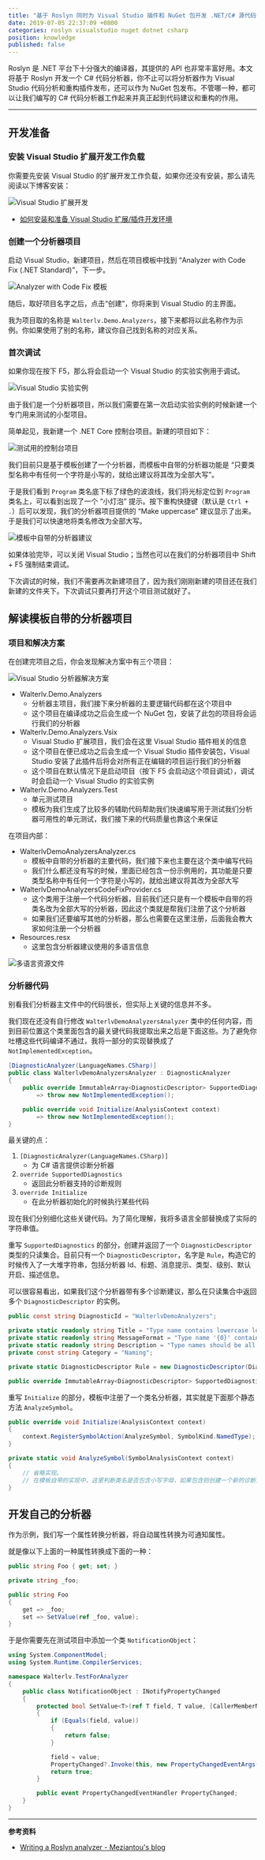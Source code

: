 ```yaml
---
title: "基于 Roslyn 同时为 Visual Studio 插件和 NuGet 包开发 .NET/C# 源代码分析器 Analyzer"
date: 2019-07-05 22:37:09 +0800
categories: roslyn visualstudio nuget dotnet csharp
position: knowledge
published: false
---
```


Roslyn 是 .NET 平台下十分强大的编译器，其提供的 API 也非常丰富好用。本文将基于 Roslyn 开发一个 C# 代码分析器，你不止可以将分析器作为 Visual Studio 代码分析和重构插件发布，还可以作为 NuGet 包发布。不管哪一种，都可以让我们编写的 C# 代码分析器工作起来并真正起到代码建议和重构的作用。

---

<div id="toc"></div>

## 开发准备

### 安装 Visual Studio 扩展开发工作负载

你需要先安装 Visual Studio 的扩展开发工作负载，如果你还没有安装，那么请先阅读以下博客安装：

![Visual Studio 扩展开发](/static/posts/2019-07-05-20-23-39.png)

- [如何安装和准备 Visual Studio 扩展/插件开发环境](/post/how-to-prepare-visual-studio-extension-development-environment.html)

### 创建一个分析器项目

启动 Visual Studio，新建项目，然后在项目模板中找到 “Analyzer with Code Fix (.NET Standard)”，下一步。

![Analyzer with Code Fix 模板](/static/posts/2019-07-05-20-27-06.png)

随后，取好项目名字之后，点击“创建”，你将来到 Visual Studio 的主界面。

我为项目取的名称是 `Walterlv.Demo.Analyzers`，接下来都将以此名称作为示例。你如果使用了别的名称，建议你自己找到名称的对应关系。

### 首次调试

如果你现在按下 F5，那么将会启动一个 Visual Studio 的实验实例用于调试。

![Visual Studio 实验实例](/static/posts/2019-07-05-20-53-50.png)

由于我们是一个分析器项目，所以我们需要在第一次启动实验实例的时候新建一个专门用来测试的小型项目。

简单起见，我新建一个 .NET Core 控制台项目。新建的项目如下：

![测试用的控制台项目](/static/posts/2019-07-05-20-58-03.png)

我们目前只是基于模板创建了一个分析器，而模板中自带的分析器功能是 “只要类型名称中有任何一个字符是小写的，就给出建议将其改为全部大写”。

于是我们看到 `Program` 类名底下标了绿色的波浪线，我们将光标定位到 `Program` 类名上，可以看到出现了一个 “小灯泡” 提示。按下重构快捷键（默认是 `Ctrl + .`）后可以发现，我们的分析器项目提供的 “Make uppercase” 建议显示了出来。于是我们可以快速地将类名修改为全部大写。

![模板中自带的分析器建议](/static/posts/2019-07-05-code-fix-make-upper-case.gif)

如果体验完毕，可以关闭 Visual Studio；当然也可以在我们的分析器项目中 Shift + F5 强制结束调试。

下次调试的时候，我们不需要再次新建项目了，因为我们刚刚新建的项目还在我们新建的文件夹下。下次调试只要再打开这个项目测试就好了。

## 解读模板自带的分析器项目

### 项目和解决方案

在创建完项目之后，你会发现解决方案中有三个项目：

![Visual Studio 分析器解决方案](/static/posts/2019-07-05-20-46-27.png)

- Walterlv.Demo.Analyzers
    - 分析器主项目，我们接下来分析器的主要逻辑代码都在这个项目中
    - 这个项目在编译成功之后会生成一个 NuGet 包，安装了此包的项目将会运行我们的分析器
- Walterlv.Demo.Analyzers.Vsix
    - Visual Studio 扩展项目，我们会在这里 Visual Studio 插件相关的信息
    - 这个项目在便已成功之后会生成一个 Visual Studio 插件安装包，Visual Studio 安装了此插件后将会对所有正在编辑的项目运行我们的分析器
    - 这个项目在默认情况下是启动项目（按下 F5 会启动这个项目调试），调试时会启动一个 Visual Studio 的实验实例
- Walterlv.Demo.Analyzers.Test
    - 单元测试项目
    - 模板为我们生成了比较多的辅助代码帮助我们快速编写用于测试我们分析器可用性的单元测试，我们接下来的代码质量也靠这个来保证

在项目内部：

- WalterlvDemoAnalyzersAnalyzer.cs
    - 模板中自带的分析器的主要代码，我们接下来也主要在这个类中编写代码
    - 我们什么都还没有写的时候，里面已经包含一份示例用的，其功能是只要类型名称中有任何一个字符是小写的，就给出建议将其改为全部大写
- WalterlvDemoAnalyzersCodeFixProvider.cs
    - 这个类用于注册一个代码分析器，目前我们还只是有一个模板中自带的将类名改为全部大写的分析器，因此这个类就是帮我们注册了这个分析器
    - 如果我们还要编写其他的分析器，那么也需要在这里注册，后面我会教大家如何注册一个分析器
- Resources.resx
    - 这里包含分析器建议使用的多语言信息

![多语言资源文件](/static/posts/2019-07-05-21-33-34.png)

### 分析器代码

别看我们分析器主文件中的代码很长，但实际上关键的信息并不多。

我们现在还没有自行修改 `WalterlvDemoAnalyzersAnalyzer` 类中的任何内容，而到目前位置这个类里面包含的最关键代码我提取出来之后是下面这些。为了避免你吐槽这些代码编译不通过，我将一部分的实现替换成了 `NotImplementedException`。

```csharp
[DiagnosticAnalyzer(LanguageNames.CSharp)]
public class WalterlvDemoAnalyzersAnalyzer : DiagnosticAnalyzer
{
    public override ImmutableArray<DiagnosticDescriptor> SupportedDiagnostics
        => throw new NotImplementedException();

    public override void Initialize(AnalysisContext context)
        => throw new NotImplementedException();
}
```

最关键的点：

1. `[DiagnosticAnalyzer(LanguageNames.CSharp)]`
    - 为 C# 语言提供诊断分析器
1. `override SupportedDiagnostics`
    - 返回此分析器支持的诊断规则
1. `override Initialize`
    - 在此分析器初始化的时候执行某些代码

现在我们分别细化这些关键代码。为了简化理解，我将多语言全部替换成了实际的字符串值。

重写 `SupportedDiagnostics` 的部分，创建并返回了一个 `DiagnosticDescriptor` 类型的只读集合。目前只有一个 `DiagnosticDescriptor`，名字是 `Rule`，构造它的时候传入了一大堆字符串，包括分析器 Id、标题、消息提示、类型、级别、默认开启、描述信息。

可以很容易看出，如果我们这个分析器带有多个诊断建议，那么在只读集合中返回多个 `DiagnosticDescriptor` 的实例。

```csharp
public const string DiagnosticId = "WalterlvDemoAnalyzers";

private static readonly string Title = "Type name contains lowercase letters";
private static readonly string MessageFormat = "Type name '{0}' contains lowercase letters";
private static readonly string Description = "Type names should be all uppercase.";
private const string Category = "Naming";

private static DiagnosticDescriptor Rule = new DiagnosticDescriptor(DiagnosticId, Title, MessageFormat, Category, DiagnosticSeverity.Warning, isEnabledByDefault: true, description: Description);

public override ImmutableArray<DiagnosticDescriptor> SupportedDiagnostics => ImmutableArray.Create(Rule);
```

重写 `Initialize` 的部分，模板中注册了一个类名分析器，其实就是下面那个静态方法 `AnalyzeSymbol`。

```csharp
public override void Initialize(AnalysisContext context)
{
    context.RegisterSymbolAction(AnalyzeSymbol, SymbolKind.NamedType);
}

private static void AnalyzeSymbol(SymbolAnalysisContext context)
{
    // 省略实现。
    // 在模板自带的实现中，这里判断类名是否包含小写字母，如果包含则创建一个新的诊断建议以改为大写字母。
}
```

## 开发自己的分析器

作为示例，我们写一个属性转换分析器，将自动属性转换为可通知属性。

就是像以下上面的一种属性转换成下面的一种：

```csharp
public string Foo { get; set; }
```

```csharp
private string _foo;

public string Foo
{
    get => _foo;
    set => SetValue(ref _foo, value);
}
```





于是你需要先在测试项目中添加一个类 `NotificationObject`：

```csharp
using System.ComponentModel;
using System.Runtime.CompilerServices;

namespace Walterlv.TestForAnalyzer
{
    public class NotificationObject : INotifyPropertyChanged
    {
        protected bool SetValue<T>(ref T field, T value, [CallerMemberName] string propertyName = null)
        {
            if (Equals(field, value))
            {
                return false;
            }

            field = value;
            PropertyChanged?.Invoke(this, new PropertyChangedEventArgs(propertyName));
            return true;
        }

        public event PropertyChangedEventHandler PropertyChanged;
    }
}
```

---

**参考资料**

- [Writing a Roslyn analyzer - Meziantou's blog](https://www.meziantou.net/writing-a-roslyn-analyzer.htm)
